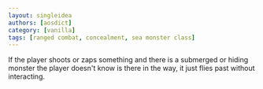 ```yaml
---
layout: singleidea
authors: [aosdict]
category: [vanilla]
tags: [ranged combat, concealment, sea monster class]
---
```

If the player shoots or zaps something and there is a submerged or hiding monster the player doesn't know is there in the way, it just flies past without interacting.
